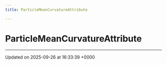 ```yaml
---
title: ParticleMeanCurvatureAttribute

---
```


# ParticleMeanCurvatureAttribute





-------------------------------

Updated on 2025-09-26 at 16:33:39 +0000